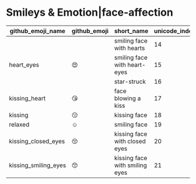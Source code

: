 # Smileys & Emotion|face-affection

|github_emoji_name|github_emoji|short_name|unicode_index|
|---|---|---|---|
|||smiling face with hearts|14|
|heart_eyes|:heart_eyes:|smiling face with heart-eyes|15|
|||star-struck|16|
|kissing_heart|:kissing_heart:|face blowing a kiss|17|
|kissing|:kissing:|kissing face|18|
|relaxed|:relaxed:|smiling face|19|
|kissing_closed_eyes|:kissing_closed_eyes:|kissing face with closed eyes|20|
|kissing_smiling_eyes|:kissing_smiling_eyes:|kissing face with smiling eyes|21|
